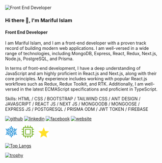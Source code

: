 ![Front End Developer](https://media.licdn.com/dms/image/D5616AQEgste7GXdoRw/profile-displaybackgroundimage-shrink_350_1400/0/1701260442316?e=1712188800&v=beta&t=I95VJwOpYMrH6narU5HhtYKzNgwKO7YrDHSDKZ9_BDM)

### Hi there 👋, I'm Mariful Islam
#### Front End Developer

I am Mariful Islam, and I am a front-end developer with a proven track record of building modern web applications. I am well-versed in a wide range of technologies, including MongoDB, Express, React, Redux, Next.js, Node.js, PostgreSQL, and Prisma.

In terms of front-end development, I have a deep understanding of JavaScript and am highly proficient in React.js and Next.js, along with their core principles. My experience includes working with popular React.js workflows such as Redux, Redux Toolkit, and RTK. Additionally, I am well-versed in the latest ECMAScript specifications and proficient in TypeScript.

Skills:  HTML / CSS / BOOTSTRAP / TAILWIND CSS / ANT DESIGN / JAVASCRIPT / REACT JS / NEXT JS / MONGOODB / MONGOOSE / EXPRESS JS / POSTGRESQL / PRISMA ODM / JWT TOKEN / FIREBASE


[<img src='https://cdn.jsdelivr.net/npm/simple-icons@3.0.1/icons/github.svg' alt='github' height='40'>](https://github.com/maruf1996)  [<img src='https://cdn.jsdelivr.net/npm/simple-icons@3.0.1/icons/linkedin.svg' alt='linkedin' height='40'>](https://www.linkedin.com/in/maruf1122/)  [<img src='https://cdn.jsdelivr.net/npm/simple-icons@3.0.1/icons/facebook.svg' alt='facebook' height='40'>](https://www.facebook.com/profile.php?id=100012133538164 )  [<img src='https://cdn.jsdelivr.net/npm/simple-icons@3.0.1/icons/icloud.svg' alt='website' height='40'>](https://mariful-islam.netlify.app/)  

<a href='https://archiveprogram.github.com/'><img src='https://raw.githubusercontent.com/acervenky/animated-github-badges/master/assets/acbadge.gif' width='40' height='40'></a> <a href='https://docs.github.com/en/developers'><img src='https://raw.githubusercontent.com/acervenky/animated-github-badges/master/assets/devbadge.gif' width='40' height='40'></a> <a href='https://stars.github.com/'><img src='https://raw.githubusercontent.com/acervenky/animated-github-badges/master/assets/starbadge.gif' width='35' height='35'></a> 

[![Top Langs](https://github-readme-stats.vercel.app/api/top-langs/?username=maruf1996)](https://github.com/anuraghazra/github-readme-stats)

[![trophy](https://github-profile-trophy.vercel.app/?username=maruf1996)](https://github.com/ryo-ma/github-profile-trophy)
